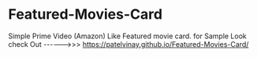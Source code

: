 # Featured-Movies-Card
Simple Prime Video (Amazon) Like Featured movie card.
for Sample Look check Out ------>>> https://patelvinay.github.io/Featured-Movies-Card/
